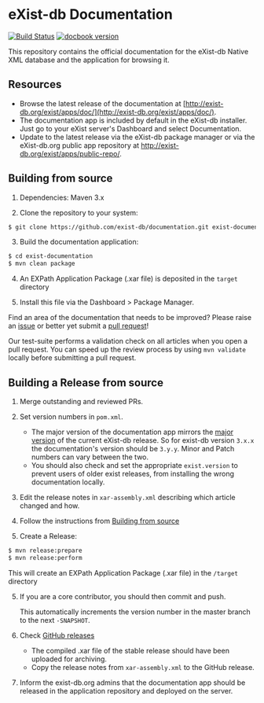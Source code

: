 # eXist-db Documentation
[![Build Status](https://travis-ci.org/eXist-db/documentation.svg?branch=master)](https://travis-ci.org/eXist-db/documentation)
[![docbook version](https://img.shields.io/badge/docbook-4.5-blue.svg)](http://docbook.org/xml/4.5/)

This repository contains the official documentation for the eXist-db Native XML database and the application for browsing it.

## Resources

-   Browse the latest release of the documentation at [http://exist-db.org/exist/apps/doc/](http://exist-db.org/exist/apps/doc/).
-   The documentation app is included by default in the eXist-db installer. Just go to your eXist server's Dashboard and select Documentation.
-   Update to the latest release via the eXist-db package manager or via the eXist-db.org public app repository at <http://exist-db.org/exist/apps/public-repo/>.

## Building from source

1.  Dependencies: Maven 3.x

2.  Clone the repository to your system:
```bash
$ git clone https://github.com/exist-db/documentation.git exist-documentation
```

3.  Build the documentation application:
```bash
$ cd exist-documentation
$ mvn clean package
```

4.  An EXPath Application Package (.xar file) is deposited in the `target` directory

5.  Install this file via the Dashboard > Package Manager.

Find an area of the documentation that needs to be improved? Please raise an [issue](https://github.com/eXist-db/documentation/issues) or better yet submit a [pull request](https://github.com/eXist-db/documentation/pulls)!

Our test-suite performs a validation check on all articles when you open a pull request. You can speed up the review process by using `mvn validate` locally before submitting a pull request.


## Building a Release from source

1.  Merge outstanding and reviewed PRs.

2.  Set version numbers in `pom.xml`.
    -  The major version of the documentation app mirrors the [major version](https://github.com/eXist-db/exist/blob/develop/exist-versioning-release.md#versioning-scheme) of the current eXist-db release. So for exist-db version `3.x.x` the documentation's version should be `3.y.y`. Minor and Patch numbers can vary between the two.
    -   You should also check and set the appropriate `exist.version` to prevent users of older exist releases, from installing the wrong documentation locally.

3.  Edit the release notes in `xar-assembly.xml` describing which article changed and how.

2.  Follow the instructions from [Building from source](#building-from-source)

3.  Create a Release:
```bash
$ mvn release:prepare
$ mvn release:perform
```
This will create an EXPath Application Package (.xar file) in the `/target` directory

5.  If you are a core contributor, you should then commit and push.

    This  automatically increments the version number in the  master branch to the next `-SNAPSHOT`.

6.  Check [GitHub releases](https://github.com/eXist-db/documentation/releases)
    -   The compiled .xar file of the stable release should have been uploaded for archiving.
    -   Copy the release notes from `xar-assembly.xml` to the GitHub release.  

8.  Inform the exist-db.org admins that the documentation app should be released in the application repository and deployed on the server.
